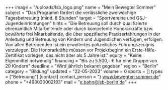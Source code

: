 +++
image = "/uploads/lsb_logo.png"
name = "Mein Bewegter Sommer"
subject = "Das Programm fördert die verlässliche zweiwöchige Tagesbetreuung (mind. 8 Stunden"
target = "Sportvereine und GSJ-Jugendeinrichtungen"
hints = "Die Betreuung soll durch qualifizierte ehrenamtlich Mitarbeitende oder durch kompetente Honorarkräfte bzw. bewährte frei Mitarbeitende, die über spezifische Praxiserfahrungen in der Anleitung und Betreuung von Kindern und Jugendlichen verfügen, erfolgen. Von allen Betreuenden ist ein erweitertes polizeiliches Führungszeugnis vorzulegen. Die Honorarkräfte müssen vor Projektbeginn ein Erste-Hilfe-Zertifikat vorlegen, das nicht älter als 5 Jahre ist."
equity = "Keine Eigenmittel notwendig"
financing = "Bis zu 5.500,- € für eine Gruppe von 20 Kindern"
deadline = "Wird jährlich bekannt gegeben"
region = "Berlin"
category = "Bildung"
updated = "22-05-2023"
volume = 0
sports = []
types = ["Betreuung"]
[contact]
contact_person = "} www.bewegter-sommer.de"
phone = "+493030002193"
mail = "e.bahn@lsb-berlin.de"
+++